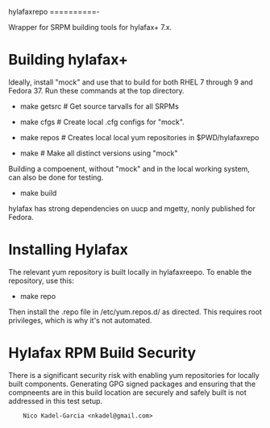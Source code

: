 hylafaxrepo
==========-

Wrapper for SRPM building tools for hylafax+ 7.x.

Building hylafax+
===============

Ideally, install "mock" and use that to build for both RHEL 7 through
9 and Fedora 37. Run these commands at the top directory.

* make getsrc # Get source tarvalls for all SRPMs
* make cfgs # Create local .cfg configs for "mock".

* make repos # Creates local local yum repositories in $PWD/hylafaxrepo

* make # Make all distinct versions using "mock"

Building a compoenent, without "mock" and in the local working system,
can also be done for testing.

* make build

hylafax has strong dependencies on uucp and mgetty, nonly published for Fedora.

Installing Hylafax
=================

The relevant yum repository is built locally in hylafaxreepo. To enable the repository, use this:

* make repo

Then install the .repo file in /etc/yum.repos.d/ as directed. This
requires root privileges, which is why it's not automated.

Hylafax RPM Build Security
====================

There is a significant security risk with enabling yum repositories
for locally built components. Generating GPG signed packages and
ensuring that the compneents are in this build location are securely
and safely built is not addressed in this test setup.

		Nico Kadel-Garcia <nkadel@gmail.com>
